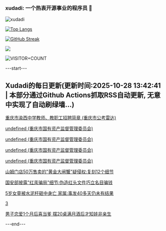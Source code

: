### xudadi: 一个热衷开源事业的程序员 👋

![xudadi](https://github-readme-stats-git-masterorgs-github-readme-stats-team.vercel.app/api?username=xudadi)

[![Top Langs](https://github-readme-stats.vercel.app/api/top-langs/?username=xudadi)](https://github.com/anuraghazra/github-readme-stats)

[![GitHub Streak](https://streak-stats.demolab.com?user=xudadi&locale=zh_Hans)](https://git.io/streak-stats)

![](https://raw.githubusercontent.com/xudadi/xudadi/main/assets/github-contribution-grid-snake.svg)

![VISITOR+COUNT](https://komarev.com/ghpvc/?username=xudadi&label=VISITOR+COUNT)


---start---

## Xudadi的每日更新(更新时间:2025-10-28 13:42:41 | 本部分通过Github Actions抓取RSS自动更新, 无意中实现了自动刷绿墙...)

[重庆市渝西中学教师、教职工招聘简章 (重庆市公考雷达)](https://www.gongkaoleida.com/article/2665457)

[undefined (重庆市国有资产监督管理委员会)](https://dadilab.github.io/feeds/all.xml)

[undefined (重庆市国有资产监督管理委员会)](https://dadilab.github.io/feeds/all.xml)

[undefined (重庆市国有资产监督管理委员会)](https://dadilab.github.io/feeds/all.xml)

[undefined (重庆市国有资产监督管理委员会)](https://dadilab.github.io/feeds/all.xml)

[山姆门店50万售卖的"黄金大闸蟹"疑侵权:复刻12个细节](https://m.163.com/news/article/KCTNV17T05345ARG.html)

[国安部披露"红汞骗局"细节:伪造红头文件巧立名目骗钱](https://m.163.com/news/article/KCUKNS5E0514R9P4.html)

[5岁女童被水泥杆砸中身亡 家属:事发40多天仍未有结果](https://m.163.com/news/article/KCTJPTPU05345ARG.html)

[3](https://m.163.com/touch/news/sub/domestic)

[男子恋爱1个月后喜当爹 摆20桌满月酒后才知娃非亲生](https://m.163.com/news/article/KCTCRAAU053469LG.html)

---end---

